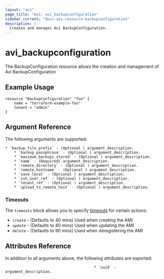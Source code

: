 ```yaml
---
layout: "avi"
page_title: "Avi: avi_backupconfiguration"
sidebar_current: "docs-avi-resource-backupconfiguration"
description: |-
  Creates and manages Avi BackupConfiguration.
---
```


# avi_backupconfiguration

The BackupConfiguration resource allows the creation and management of Avi BackupConfiguration

## Example Usage

```hcl
resource "BackupConfiguration" "foo" {
    name = "terraform-example-foo"
    tenant = "admin"
}
```

## Argument Reference

The following arguments are supported:

    * `backup_file_prefix` - (Optional ) argument_description.
        * `backup_passphrase` - (Optional ) argument_description.
        * `maximum_backups_stored` - (Optional ) argument_description.
        * `name` - (Required) argument_description.
        * `remote_directory` - (Optional ) argument_description.
        * `remote_hostname` - (Optional ) argument_description.
        * `save_local` - (Optional ) argument_description.
        * `ssh_user_ref` - (Optional ) argument_description.
        * `tenant_ref` - (Optional ) argument_description.
        * `upload_to_remote_host` - (Optional ) argument_description.
        
### Timeouts

The `timeouts` block allows you to specify [timeouts](https://www.terraform.io/docs/configuration/resources.html#timeouts) for certain actions:

* `create` - (Defaults to 40 mins) Used when creating the AMI
* `update` - (Defaults to 40 mins) Used when updating the AMI
* `delete` - (Defaults to 90 mins) Used when deregistering the AMI

## Attributes Reference

In addition to all arguments above, the following attributes are exported:

                                            * `uuid` - argument_description.
    
